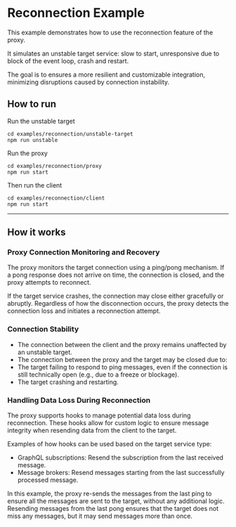 # Reconnection Example

This example demonstrates how to use the reconnection feature of the proxy.

It simulates an unstable target service: slow to start, unresponsive due to block of the event loop, crash and restart.

The goal is to ensures a more resilient and customizable integration, minimizing disruptions caused by connection instability.


## How to run

Run the unstable target

```
cd examples/reconnection/unstable-target
npm run unstable
```

Run the proxy

```
cd examples/reconnection/proxy
npm run start
```

Then run the client

```
cd examples/reconnection/client
npm run start
```

---

## How it works

### Proxy Connection Monitoring and Recovery

The proxy monitors the target connection using a ping/pong mechanism. If a pong response does not arrive on time, the connection is closed, and the proxy attempts to reconnect.

If the target service crashes, the connection may close either gracefully or abruptly. Regardless of how the disconnection occurs, the proxy detects the connection loss and initiates a reconnection attempt.

### Connection Stability

- The connection between the client and the proxy remains unaffected by an unstable target.
- The connection between the proxy and the target may be closed due to:
- The target failing to respond to ping messages, even if the connection is still technically open (e.g., due to a freeze or blockage).
- The target crashing and restarting.

### Handling Data Loss During Reconnection

The proxy supports hooks to manage potential data loss during reconnection. These hooks allow for custom logic to ensure message integrity when resending data from the client to the target.

Examples of how hooks can be used based on the target service type:

- GraphQL subscriptions: Resend the subscription from the last received message.
- Message brokers: Resend messages starting from the last successfully processed message.

In this example, the proxy re-sends the messages from the last ping to ensure all the messages are sent to the target, without any additional logic. 
Resending messages from the last pong ensures that the target does not miss any messages, but it may send messages more than once.
